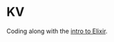 KV
==

Coding along with the [intro to Elixir](http://elixir-lang.org/getting-started/introduction.html).
